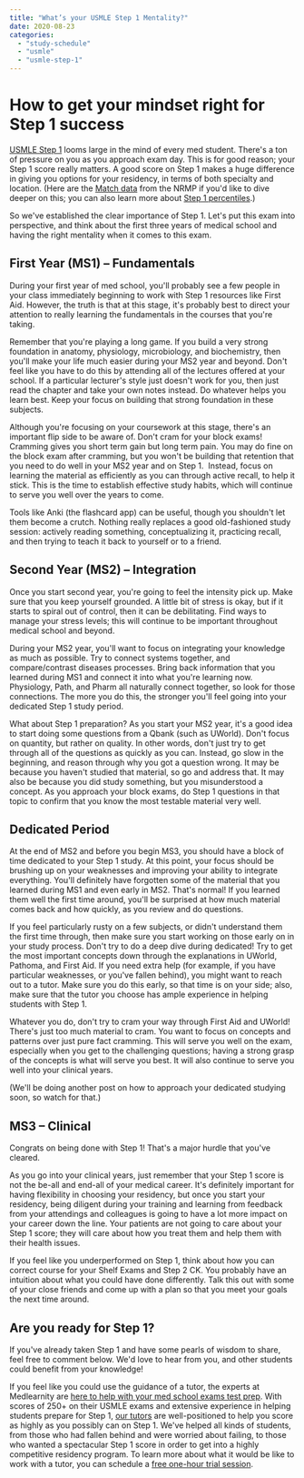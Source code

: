 ```yaml
---
title: "What’s your USMLE Step 1 Mentality?"
date: 2020-08-23
categories: 
  - "study-schedule"
  - "usmle"
  - "usmle-step-1"
---
```


# How to get your mindset right for Step 1 success

[USMLE Step 1](https://www.medlearnity.com/usmle-tutoring-step-1/) looms large in the mind of every med student. There's a ton of pressure on you as you approach exam day. This is for good reason; your Step 1 score really matters. A good score on Step 1 makes a huge difference in giving you options for your residency, in terms of both specialty and location. (Here are the [Match data](https://www.nrmp.org/wp-content/uploads/2021/08/Charting-Outcomes-in-the-Match-2020_MD-Senior_final.pdf) from the NRMP if you'd like to dive deeper on this; you can also learn more about [Step 1 percentiles](https://www.medlearnity.com/usmle-step-1-percentiles/).)

So we've established the clear importance of Step 1. Let's put this exam into perspective, and think about the first three years of medical school and having the right mentality when it comes to this exam.

## First Year (MS1) – Fundamentals

During your first year of med school, you'll probably see a few people in your class immediately beginning to work with Step 1 resources like First Aid. However, the truth is that at this stage, it's probably best to direct your attention to really learning the fundamentals in the courses that you're taking.

Remember that you're playing a long game. If you build a very strong foundation in anatomy, physiology, microbiology, and biochemistry, then you'll make your life much easier during your MS2 year and beyond. Don't feel like you have to do this by attending all of the lectures offered at your school. If a particular lecturer's style just doesn't work for you, then just read the chapter and take your own notes instead. Do whatever helps you learn best. Keep your focus on building that strong foundation in these subjects.

Although you're focusing on your coursework at this stage, there's an important flip side to be aware of. Don't cram for your block exams! Cramming gives you short term gain but long term pain. You may do fine on the block exam after cramming, but you won't be building that retention that you need to do well in your MS2 year and on Step 1.  Instead, focus on learning the material as efficiently as you can through active recall, to help it stick. This is the time to establish effective study habits, which will continue to serve you well over the years to come.

Tools like Anki (the flashcard app) can be useful, though you shouldn't let them become a crutch. Nothing really replaces a good old-fashioned study session: actively reading something, conceptualizing it, practicing recall, and then trying to teach it back to yourself or to a friend.

## Second Year (MS2) – Integration

Once you start second year, you're going to feel the intensity pick up. Make sure that you keep yourself grounded. A little bit of stress is okay, but if it starts to spiral out of control, then it can be debilitating. Find ways to manage your stress levels; this will continue to be important throughout medical school and beyond.

During your MS2 year, you'll want to focus on integrating your knowledge as much as possible. Try to connect systems together, and compare/contrast diseases processes. Bring back information that you learned during MS1 and connect it into what you're learning now. Physiology, Path, and Pharm all naturally connect together, so look for those connections. The more you do this, the stronger you'll feel going into your dedicated Step 1 study period.

What about Step 1 preparation? As you start your MS2 year, it's a good idea to start doing some questions from a Qbank (such as UWorld). Don't focus on quantity, but rather on quality. In other words, don't just try to get through all of the questions as quickly as you can. Instead, go slow in the beginning, and reason through why you got a question wrong. It may be because you haven't studied that material, so go and address that. It may also be because you did study something, but you misunderstood a concept. As you approach your block exams, do Step 1 questions in that topic to confirm that you know the most testable material very well.

## Dedicated Period

At the end of MS2 and before you begin MS3, you should have a block of time dedicated to your Step 1 study. At this point, your focus should be brushing up on your weaknesses and improving your ability to integrate everything. You'll definitely have forgotten some of the material that you learned during MS1 and even early in MS2. That's normal! If you learned them well the first time around, you'll be surprised at how much material comes back and how quickly, as you review and do questions.

If you feel particularly rusty on a few subjects, or didn't understand them the first time through, then make sure you start working on those early on in your study process. Don't try to do a deep dive during dedicated! Try to get the most important concepts down through the explanations in UWorld, Pathoma, and First Aid. If you need extra help (for example, if you have particular weaknesses, or you've fallen behind), you might want to reach out to a tutor. Make sure you do this early, so that time is on your side; also, make sure that the tutor you choose has ample experience in helping students with Step 1.

Whatever you do, don't try to cram your way through First Aid and UWorld! There's just too much material to cram. You want to focus on concepts and patterns over just pure fact cramming. This will serve you well on the exam, especially when you get to the challenging questions; having a strong grasp of the concepts is what will serve you best. It will also continue to serve you well into your clinical years.

(We'll be doing another post on how to approach your dedicated studying soon, so watch for that.)

## MS3 – Clinical

Congrats on being done with Step 1! That's a major hurdle that you've cleared.

As you go into your clinical years, just remember that your Step 1 score is not the be-all and end-all of your medical career. It's definitely important for having flexibility in choosing your residency, but once you start your residency, being diligent during your training and learning from feedback from your attendings and colleagues is going to have a lot more impact on your career down the line. Your patients are not going to care about your Step 1 score; they will care about how you treat them and help them with their health issues.

If you feel like you underperformed on Step 1, think about how you can correct course for your Shelf Exams and Step 2 CK. You probably have an intuition about what you could have done differently. Talk this out with some of your close friends and come up with a plan so that you meet your goals the next time around.

## Are you ready for Step 1?

If you've already taken Step 1 and have some pearls of wisdom to share, feel free to comment below. We'd love to hear from you, and other students could benefit from your knowledge!

If you feel like you could use the guidance of a tutor, the experts at Medlearnity are [here to help with your med school exams test prep](https://www.medlearnity.com/our-services/). With scores of 250+ on their USMLE exams and extensive experience in helping students prepare for Step 1, [our tutors](https://www.medlearnity.com/our-tutors/) are well-positioned to help you score as highly as you possibly can on Step 1. We've helped all kinds of students, from those who had fallen behind and were worried about failing, to those who wanted a spectacular Step 1 score in order to get into a highly competitive residency program. To learn more about what it would be like to work with a tutor, you can schedule a [free one-hour trial session](https://www.medlearnity.com/start-here/).
